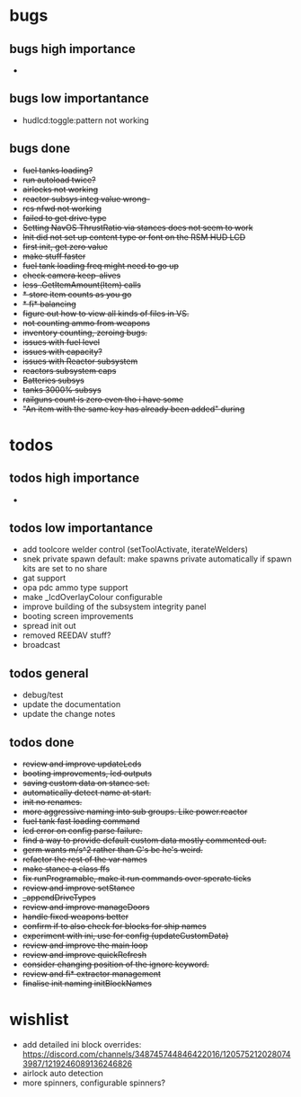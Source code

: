 # bugs

## bugs high importance

*

## bugs low importantance

* hudlcd:toggle:pattern not working

## bugs done

* ~~fuel tanks loading?~~
* ~~run autoload twice?~~
* ~~airlocks not working~~
* ~~reactor subsys integ value wrong-~~
* ~~rcs nfwd not working~~
* ~~failed to get drive type~~
* ~~Setting NavOS ThrustRatio via stances does not seem to work~~
* ~~Init did not set up content type or font on the RSM HUD LCD~~
* ~~first init, get zero value~~
* ~~make stuff faster~~
* ~~fuel tank loading freq might need to go up~~
* ~~check camera keep-alives~~
* ~~less .GetItemAmount(Item) calls~~
* ~~* store item counts as you go~~
* ~~* fi* balancing~~
* ~~figure out how to view all kinds of files in VS.~~
* ~~not counting ammo from weapons~~
* ~~inventory counting, zeroing bugs.~~
* ~~issues with fuel level~~
* ~~issues with capacity?~~
* ~~issues with Reactor subsystem~~
* ~~reactors subsystem caps~~
* ~~Batteries subsys~~
* ~~tanks 3000% subsys~~
* ~~railguns count is zero even tho i have some~~
* ~~"An item with the same key has already been added" during~~
 
# todos

## todos high importance

*

## todos low importantance

* add toolcore welder control (setToolActivate, iterateWelders)
* snek private spawn default: make spawns private automatically if spawn kits are set to no share
* gat support
* opa pdc ammo type support
* make _lcdOverlayColour configurable
* improve building of the subsystem integrity panel
* booting screen improvements
* spread init out
* removed REEDAV stuff?
* broadcast 

## todos general

* debug/test
* update the documentation
* update the change notes

## todos done

* ~~review and improve updateLcds~~
* ~~booting improvements, lcd outputs~~
* ~~saving custom data on stance set.~~
* ~~automatically detect name at start.~~
* ~~init no renames.~~
* ~~more aggressive naming into sub groups.  Like power.reactor~~
* ~~fuel tank fast loading command~~
* ~~lcd error on config parse failure.~~
* ~~find a way to provide default custom data mostly commented out.~~
* ~~germ wants m/s^2 rather than G's bc he's weird.~~
* ~~refactor the rest of the var names~~
* ~~make stance a class ffs~~
* ~~fix runProgramable, make it run commands over sperate ticks~~
* ~~review and improve setStance~~
* ~~_appendDriveTypes~~
* ~~review and improve manageDoors~~
* ~~handle fixed weapons better~~
* ~~confirm if to also check for blocks for ship names~~
* ~~experiment with ini, use for config (updateCustomData)~~
* ~~review and improve the main loop~~
* ~~review and improve quickRefresh~~
* ~~consider changing position of the ignore keyword.~~
* ~~review and fi* extractor management~~
* ~~finalise init naming initBlockNames~~

# wishlist

* add detailed ini block overrides: https://discord.com/channels/348745744846422016/1205752120280743987/1219246089136246826
* airlock auto detection
* more spinners, configurable spinners?